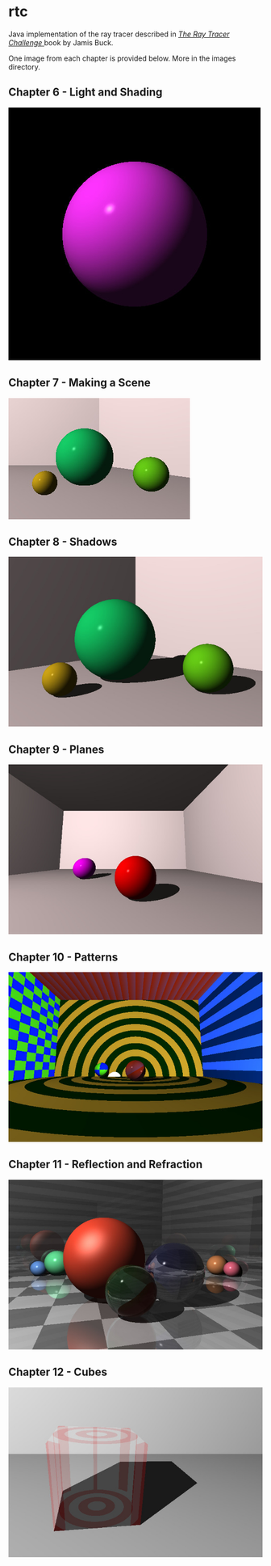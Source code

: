 # rtc
Java implementation of the ray tracer described in <a href="https://learning.oreilly.com/library/view/the-ray-tracer/9781680506778/">*The Ray Tracer Challenge* </a>book by Jamis Buck.

One image from each chapter is provided below. More in the images directory.

## Chapter 6 - Light and Shading
![sphere](https://github.com/a93-git/rtc/blob/master/images/sphere.jpg)

## Chapter 7 - Making a Scene
![sphere2](https://github.com/a93-git/rtc/blob/master/images/sphere2.jpg)

## Chapter 8 - Shadows
![scene_with_shadows](https://github.com/a93-git/rtc/blob/master/images/sphere2_with_shadows.jpg)

## Chapter 9 - Planes
![spheres_on_plane](https://github.com/a93-git/rtc/blob/master/images/spheres_on_plane.jpg)

## Chapter 10 - Patterns
![patterns](https://github.com/a93-git/rtc/blob/master/images/patterns_demo2.jpg)

## Chapter 11 - Reflection and Refraction
![ch11-cover](https://github.com/a93-git/rtc/blob/master/images/ch11cover.jpg)

## Chapter 12 - Cubes
![cube-demo](https://github.com/a93-git/rtc/blob/master/images/cube_demo.jpg)